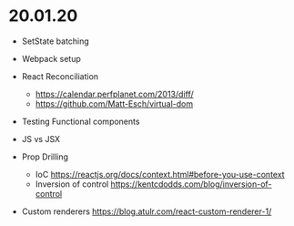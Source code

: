 # 20.01.20

* SetState batching
* Webpack setup
* React Reconciliation
    * https://calendar.perfplanet.com/2013/diff/
    * https://github.com/Matt-Esch/virtual-dom
* Testing Functional components
* JS vs JSX
* Prop Drilling
    * IoC
        https://reactjs.org/docs/context.html#before-you-use-context
    * Inversion of control
        https://kentcdodds.com/blog/inversion-of-control

* Custom renderers
    https://blog.atulr.com/react-custom-renderer-1/